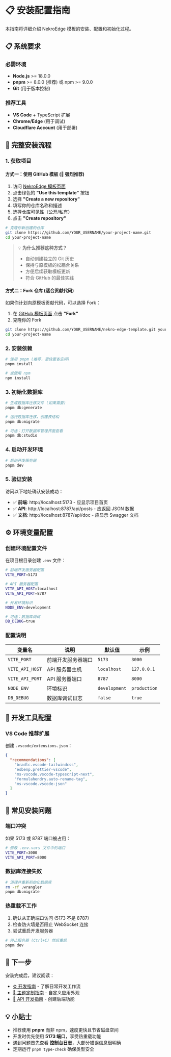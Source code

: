 # 📋 安装配置指南

本指南将详细介绍 NekroEdge 模板的安装、配置和初始化过程。

## 📋 系统要求

### 必需环境

- **Node.js** >= 18.0.0
- **pnpm** >= 8.0.0 (推荐) 或 npm >= 9.0.0
- **Git** (用于版本控制)

### 推荐工具

- **VS Code** + TypeScript 扩展
- **Chrome/Edge** (用于调试)
- **Cloudflare Account** (用于部署)

## 🚀 完整安装流程

### 1. 获取项目

#### 方式一：使用 GitHub 模板 (🌟 强烈推荐)

1. 访问 [NekroEdge 模板页面](https://github.com/KroMiose/nekro-edge-template)
2. 点击绿色的 **"Use this template"** 按钮
3. 选择 **"Create a new repository"**
4. 填写你的仓库名称和描述
5. 选择仓库可见性（公开/私有）
6. 点击 **"Create repository"**

```bash
# 克隆你新创建的仓库
git clone https://github.com/YOUR_USERNAME/your-project-name.git
cd your-project-name
```

> 💡 **为什么推荐这种方式？**
>
> - 自动创建独立的 Git 历史
> - 保持与原模板的松耦合关系
> - 方便后续获取模板更新
> - 符合 GitHub 的最佳实践

#### 方式二：Fork 仓库 (适合贡献代码)

如果你计划向原模板贡献代码，可以选择 Fork：

1. 在 [GitHub 模板页面](https://github.com/KroMiose/nekro-edge-template) 点击 **"Fork"**
2. 克隆你的 Fork

```bash
git clone https://github.com/YOUR_USERNAME/nekro-edge-template.git your-project-name
cd your-project-name
```

### 2. 安装依赖

```bash
# 使用 pnpm (推荐，更快更省空间)
pnpm install

# 或使用 npm
npm install
```

### 3. 初始化数据库

```bash
# 生成数据库迁移文件 (如果需要)
pnpm db:generate

# 运行数据库迁移，创建表结构
pnpm db:migrate

# 可选：打开数据库管理界面查看
pnpm db:studio
```

### 4. 启动开发环境

```bash
# 启动开发服务器
pnpm dev
```

### 5. 验证安装

访问以下地址确认安装成功：

- ✅ **前端**: http://localhost:5173 - 应显示项目首页
- ✅ **API**: http://localhost:8787/api/posts - 应返回 JSON 数据
- ✅ **文档**: http://localhost:8787/api/doc - 应显示 Swagger 文档

## ⚙️ 环境变量配置

### 创建环境配置文件

在项目根目录创建 `.env` 文件：

```bash
# 前端开发服务器配置
VITE_PORT=5173

# API 服务器配置
VITE_API_HOST=localhost
VITE_API_PORT=8787

# 开发环境标识
NODE_ENV=development

# 可选：数据库调试
DB_DEBUG=true
```

### 配置说明

| 变量名          | 说明               | 默认值        | 示例         |
| --------------- | ------------------ | ------------- | ------------ |
| `VITE_PORT`     | 前端开发服务器端口 | `5173`        | `3000`       |
| `VITE_API_HOST` | API 服务器主机     | `localhost`   | `127.0.0.1`  |
| `VITE_API_PORT` | API 服务器端口     | `8787`        | `8000`       |
| `NODE_ENV`      | 环境标识           | `development` | `production` |
| `DB_DEBUG`      | 数据库调试日志     | `false`       | `true`       |

## 🔧 开发工具配置

### VS Code 推荐扩展

创建 `.vscode/extensions.json`：

```json
{
  "recommendations": [
    "bradlc.vscode-tailwindcss",
    "esbenp.prettier-vscode",
    "ms-vscode.vscode-typescript-next",
    "formulahendry.auto-rename-tag",
    "ms-vscode.vscode-json"
  ]
}
```

## 🚨 常见安装问题

### 端口冲突

如果 5173 或 8787 端口被占用：

```bash
# 修改 .env.vars 文件中的端口
VITE_PORT=3000
VITE_API_PORT=8000
```

### 数据库连接失败

```bash
# 清理并重新初始化数据库
rm -rf .wrangler
pnpm db:migrate
```

### 热重载不工作

1. 确认从正确端口访问 (5173 不是 8787)
2. 检查防火墙是否阻止 WebSocket 连接
3. 尝试重启开发服务器

```bash
# 停止服务器 (Ctrl+C) 然后重启
pnpm dev
```

## 🔄 下一步

安装完成后，建议阅读：

- [⚙️ 开发指南](./DEVELOPMENT.md) - 了解日常开发工作流
- [🎨 主题定制指南](./THEMING.md) - 自定义应用外观
- [🔌 API 开发指南](./API_GUIDE.md) - 创建后端功能

## 💡 小贴士

- 推荐使用 **pnpm** 而非 npm，速度更快且节省磁盘空间
- 开发时优先使用 **5173 端口**，享受热重载功能
- 遇到问题首先查看 **控制台日志**，大部分错误信息很明确
- 定期运行 `pnpm type-check` 确保类型安全
